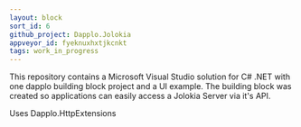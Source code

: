 ```yaml
---
layout: block
sort_id: 6
github_project: Dapplo.Jolokia
appveyor_id: fyeknuxhxtjkcnkt
tags: work_in_progress
---
```


This repository contains a Microsoft Visual Studio solution for C# .NET with one dapplo building block project and a UI example. The building block was created so applications can easily access a Jolokia Server via it's API.

Uses Dapplo.HttpExtensions